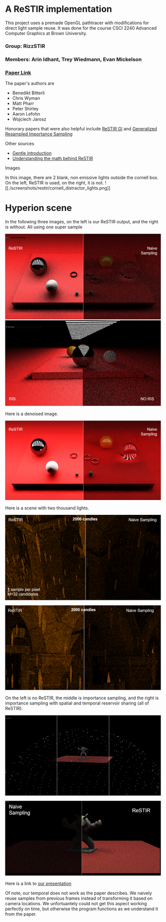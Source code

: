 
# A ReSTIR implementation

This project uses a premade OpenGL pathtracer with modifications for direct light sample reuse.
It was done for the course CSCI 2240 Advanced Computer Graphics at Brown University. 


### Group: RizzSTIR
### Members: Arin Idhant, Trey Wiedmann, Evan Mickelson
### [Paper Link](https://research.nvidia.com/publication/2020-07_spatiotemporal-reservoir-resampling-real-time-ray-tracing-dynamic-direct)
The paper's authors are
- Benedikt Bitterli 
- Chris Wyman
- Matt Pharr
- Peter Shirley 
- Aaron Lefohn
- Wojciech Jarosz 

Honorary papers that were also helpful include [ReSTIR GI](https://research.nvidia.com/publication/2021-06_restir-gi-path-resampling-real-time-path-tracing) and [Generalized Resampled Importance Sampling](https://research.nvidia.com/publication/2022-07_generalized-resampled-importance-sampling-foundations-restir)

Other sources
- [Gentle introduction](http://intro-to-restir.cwyman.org/)
- [Understanding the math behind ReSTIR](https://agraphicsguynotes.com/posts/understanding_the_math_behind_restir_di/)

Images

In this image, there are 2 blank, non emissive lights outside the cornell box. On the left, ReSTIR is used, on the right, it is not.
![[./screenshots/restir/cornell_distractor_lights.png]]

# Hyperion scene

In the following three images, on the left is our ReSTIR output, and the right is without. All using one super sample

![hyperion restir](./screenshots/restir/hyperion_restir.png)
![hyperion vs none](./screenshots/restir/hyperion_ris_vs_none.png)

Here is a denoised image.

![denoised](./screenshots/restir/denoiser.png)



Here is a scene with two thousand lights.  

![candles 1](./screenshots/restir/2k_candles.png)


![candles](./screenshots/restir/2k_candles_2.png)


On the left is no ReSTIR, the middle is importance sampling, and the right is importance sampling with spatial and temporal reservoir sharing (all of ReSTIR). 

![1000 lights](./screenshots/restir/1000_lights.png)

![Armadillo](./screenshots/restir/armadillo_restir.png)


Here is a link to [our presentation](https://docs.google.com/presentation/d/1OA_NKY1Eo5WP1C1tcTaC8LcgJjIRJX5aoFfvYs4lwVg/edit?usp=sharing)

Of note, our temporal does not work as the paper describes. We naively reuse samples from previous frames instead of transforming it based on camera locations. We unfortuantely could not get this aspect working perfectly on time, but otherwise the program functions as we understand it from the paper. 



